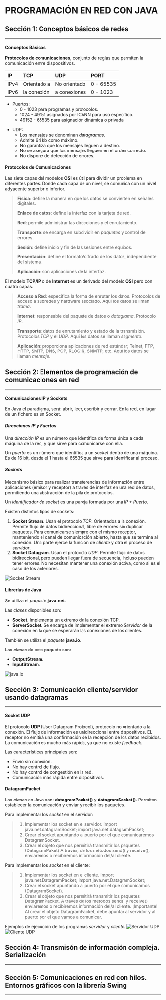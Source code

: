 # PROGRAMACIÓN EN RED CON JAVA


## Sección 1: Conceptos básicos de redes
---

#### Conceptos Básicos

**Protocolos de comunicaciones**, conjunto de reglas que permiten la comunicación entre dispoositivos.

| **IP** | **TCP**     | **UDP**      | **PORT**  |
| :----- | :---------- | :----------- | :-------- |
| IPv4   | Orientado a | No orientado | 0 - 65535 |
| IPv6   | la conexión | a conexiones | 0 - 1023  |

* Puertos:
    * 0 - 1023 para programas y protocolos.
    * 1024 - 49151 asignados por ICANN para uso específico.
    * 49152 - 65535 para asignación dinámica o privada.

- UDP:
  - Los mensajes se denominan *datagramas*.
  - Admite 64 kb como máximo.
  - No garantiza que los mensajes lleguen a destino.
  - No se asegura que los mensajes lleguen en el orden correcto.
  - No dispone de detección de errores.

#### Protocolos de Comunicaciones

Las siete capas del modelos **OSI** es útil para dividir un problema en diferentes partes. Donde cada capa de un nivel, se comunica con un nivel adyacente superior o inferior.

> **Física**: define la manera en que los datos se convierten en señales digitales.  
> 
> **Enlace de datos**: define la interfaz con la tarjeta de red.  
> 
> **Red**: permite administrar las direcciones y el enrutamiento.  
> 
> **Transporte**: se encarga en subdividir en *paquetes* y control de errores.  
> 
> **Sesión**: define inicio y fin de las sesiones entre equipos.  
> 
> **Presentación**: define el formato/cifrado de los datos, independiente del sistema.  
> 
> **Aplicación**: son aplicaciones de la interfaz.

El modelo **TCP/IP** o de **Internet** es un derivado del modelo **OSI** pero con cuatro capas.

> **Acceso a Red**: especifica la forma de enrutar los datos. Protocolos de acceso a subredes y hardware asociado. Aquí los datos se llman *trama*.  
> 
> **Internet**: responsable del paquete de datos o *datagrama*. Protocolo *IP*.  
> 
> **Transporte**: datos de enrutamiento y estado de la transmisión. Protocolos *TCP* y el *UDP*. Aquí los datos se llaman *segmento*.  
> 
> **Aplicación**: proporciona aplicaciones de red estándar; Telnet, FTP, HTTP, SMTP, DNS, POP, RLOGIN, SNMTP, etc. Aquí los datos se llaman *mensaje*.  
> 

## Sección 2: Elementos de programación de comunicaciones en red
---

#### Comunicaciones IP y Sockets

En Java el paradigma, será: abrir, leer, escribir y cerrar. En la red, en lugar de un fichero es un Socket.  

##### Direcciones IP y Puertos

Una *dirección IP* es un número que identifica de forma única a cada máquina de la red, y que sirve para comunicarse con ella.

Un *puerto* es un número que identifica a un *socket* dentro de una máquina. Es de 16 bit, desde el 1 hasta el 65535 que sirve para identificar al proceso.

##### Sockets

Mecanismo básico para realizar transferencias de información entre aplicaciones (emisor y receptor) a través de interfaz en una red de datos, permitiendo una abstracción de la pila de protocolos.

Un *identificador de socket* es una pareja formada por una *IP + Puerto*.

Existen distintos tipos de sockets:
1. **Socket Stream**. Usan el protocolo *TCP*. Orientados a la conexión. Permite flujo de datos bidireccional, libre de errores sin duplicar paquetes. Para comunicarse siempre con el mismo receptor, manteniendo el canal de comunicación abierto, hasta que se termina al conexión. Una parte ejerce la función de *cliente* y otra el proceso de *servidor*.
2. **Socket Datagram**. Usan el protocolo *UDP*. Permite flujo de datos bidireccional, pero pueden llegar fuera de secuencia, incluso pueden tener errores. No necesitan mantener una conexión activa, como si es el caso de los anteriores.

![Socket Stream](socketstream.jpg)

#### Librerías de Java

Se utiliza el *paquete* **java.net**. 

Las *clases* disponibles son:
- **Socket**. Implementa un extremo de la conexión TCP.
- **ServerSocket**. Se encarga de implementar el extremo *Servidor* de la conexión en la que se esperarán las conexiones de los clientes.

También se utiliza el *paquete* **java.io**.

Las *clases* de este paquete son:
- **OutputStream**.
- **InputStream**.

![java.io](javaio.jpg)

## Sección 3: Comunicación cliente/servidor usando datagramas
---

#### Socket UDP

El protocolo **UDP** (User Datagram Protocol), protocolo no orientado a la conexión. El flujo de información es unidireccional entre dispositivos. EL receptor no emitirá una confirmación de la recepción de los datos recibidos. La comunicación es mucho más rápida, ya que no existe *feedback*.

Las características principales son:
* Envío sin conexión.
* No hay control de flujo.
* No hay control de congestión en la red.
* Comunicación más rápida entre dispositivos.

#### DatagramPacket

Las *clases* en Java son: **datagramPacket()** y **datagramSocket()**. Permiten establecer la comunicación y enviar y recibir los paquetes.

Para implementar los *socket* en el servidor:
> 1. Implementar los socket en el servidor.
> import java.net.datagramSocket;
> import java.net.datagramPacket;
> 2. Crear el socket apuntando al puerto por el que comunicaremos DatagramSocket.
> 3. Crear el objeto que nos permitirá transmitir los paquetes (DatagramPaket) 
> A través, de los métodos send() y receive(), enviaremos o recibiremos información del/al cliente.

Para implementar los *socket* en el cliente:
> 1. Implementar los socket en el cliente.
> import java.net.DatagramPacket;
> import java.net.DatagramSocket;
> 2. Crear el socket apuntando al puerto por el que comunicamos (DatagramSocket).
> 3. Crear el objeto que nos permitirá transmitir los paquetes DatagramPacket.
> A través de los métodos send() y receive() enviaremos o recibiremos información del/al cliente.
> ¡Importante! Al crear el objeto DatagramPacket, debe apuntar al servidor y al puerto por el que vamos a comunicar.

Ejemplos de ejecución de los programas *servidor* y *cliente*.
![Servidor UDP](udpclient.png) <br>
![Cliente UDP](udpclient.png)

## Sección 4: Transmisón de información compleja. Serialización
---

## Sección 5: Comunicaciones en red con hilos. Entornos gráficos con la librería Swing
---
